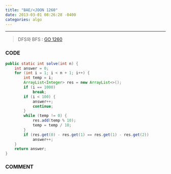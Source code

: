 ```yaml
---
title: "BAE/<JOON 1260"
date: 2013-03-01 08:26:28 -0400
categories: algo
---
```

---

> DFS와 BFS : [GO 1260]

### CODE

```java
public static int solve(int n) {
	int answer = 0;
	for (int i = 1; i < n + 1; i++) {
		int temp = i;
		ArrayList<Integer> res = new ArrayList<>();
		if (i == 1000)
			break;
		if (i < 100) {
			answer++;
			continue;
		}
		while (temp != 0) {
			res.add(temp % 10);
			temp = temp / 10;
		}
		if (res.get(0) - res.get(1) == res.get(1) - res.get(2))
			answer++;
	}
	return answer;
}
```
### COMMENT

[GO 1260]: https://www.acmicpc.net/problem/1260
